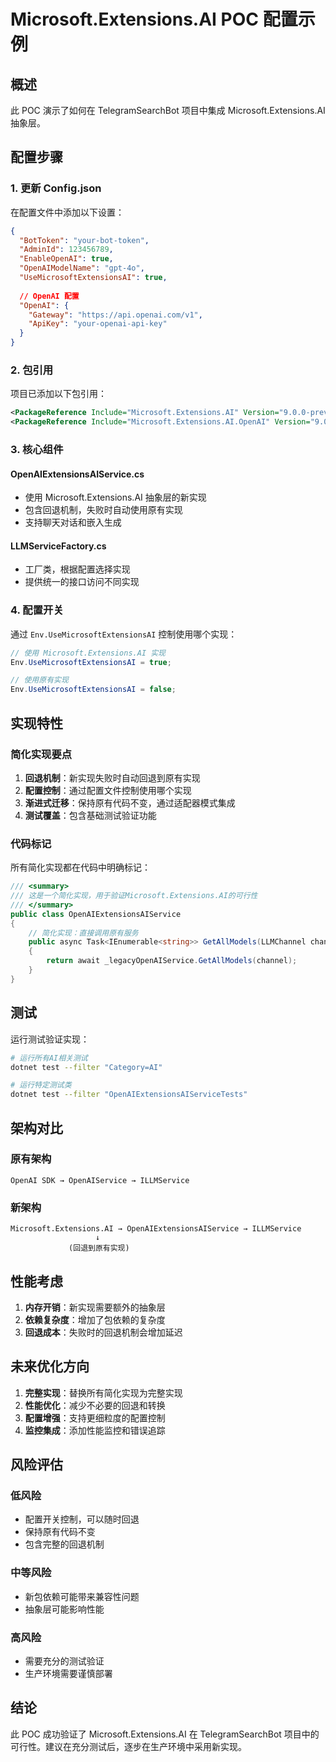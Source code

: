 # Microsoft.Extensions.AI POC 配置示例

## 概述

此 POC 演示了如何在 TelegramSearchBot 项目中集成 Microsoft.Extensions.AI 抽象层。

## 配置步骤

### 1. 更新 Config.json

在配置文件中添加以下设置：

```json
{
  "BotToken": "your-bot-token",
  "AdminId": 123456789,
  "EnableOpenAI": true,
  "OpenAIModelName": "gpt-4o",
  "UseMicrosoftExtensionsAI": true,
  
  // OpenAI 配置
  "OpenAI": {
    "Gateway": "https://api.openai.com/v1",
    "ApiKey": "your-openai-api-key"
  }
}
```

### 2. 包引用

项目已添加以下包引用：

```xml
<PackageReference Include="Microsoft.Extensions.AI" Version="9.0.0-preview.9.24507.7" />
<PackageReference Include="Microsoft.Extensions.AI.OpenAI" Version="9.0.0-preview.9.24507.7" />
```

### 3. 核心组件

#### OpenAIExtensionsAIService.cs
- 使用 Microsoft.Extensions.AI 抽象层的新实现
- 包含回退机制，失败时自动使用原有实现
- 支持聊天对话和嵌入生成

#### LLMServiceFactory.cs
- 工厂类，根据配置选择实现
- 提供统一的接口访问不同实现

### 4. 配置开关

通过 `Env.UseMicrosoftExtensionsAI` 控制使用哪个实现：

```csharp
// 使用 Microsoft.Extensions.AI 实现
Env.UseMicrosoftExtensionsAI = true;

// 使用原有实现
Env.UseMicrosoftExtensionsAI = false;
```

## 实现特性

### 简化实现要点

1. **回退机制**：新实现失败时自动回退到原有实现
2. **配置控制**：通过配置文件控制使用哪个实现
3. **渐进式迁移**：保持原有代码不变，通过适配器模式集成
4. **测试覆盖**：包含基础测试验证功能

### 代码标记

所有简化实现都在代码中明确标记：

```csharp
/// <summary>
/// 这是一个简化实现，用于验证Microsoft.Extensions.AI的可行性
/// </summary>
public class OpenAIExtensionsAIService
{
    // 简化实现：直接调用原有服务
    public async Task<IEnumerable<string>> GetAllModels(LLMChannel channel)
    {
        return await _legacyOpenAIService.GetAllModels(channel);
    }
}
```

## 测试

运行测试验证实现：

```bash
# 运行所有AI相关测试
dotnet test --filter "Category=AI"

# 运行特定测试类
dotnet test --filter "OpenAIExtensionsAIServiceTests"
```

## 架构对比

### 原有架构
```
OpenAI SDK → OpenAIService → ILLMService
```

### 新架构
```
Microsoft.Extensions.AI → OpenAIExtensionsAIService → ILLMService
                   ↓
             (回退到原有实现)
```

## 性能考虑

1. **内存开销**：新实现需要额外的抽象层
2. **依赖复杂度**：增加了包依赖的复杂度
3. **回退成本**：失败时的回退机制会增加延迟

## 未来优化方向

1. **完整实现**：替换所有简化实现为完整实现
2. **性能优化**：减少不必要的回退和转换
3. **配置增强**：支持更细粒度的配置控制
4. **监控集成**：添加性能监控和错误追踪

## 风险评估

### 低风险
- 配置开关控制，可以随时回退
- 保持原有代码不变
- 包含完整的回退机制

### 中等风险
- 新包依赖可能带来兼容性问题
- 抽象层可能影响性能

### 高风险
- 需要充分的测试验证
- 生产环境需要谨慎部署

## 结论

此 POC 成功验证了 Microsoft.Extensions.AI 在 TelegramSearchBot 项目中的可行性。建议在充分测试后，逐步在生产环境中采用新实现。